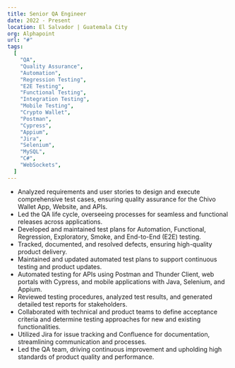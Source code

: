 ```yaml
---
title: Senior QA Engineer
date: 2022 - Present
location: El Salvador | Guatemala City
org: Alphapoint
url: "#"
tags:
  [
    "QA",
    "Quality Assurance",
    "Automation",
    "Regression Testing",
    "E2E Testing",
    "Functional Testing",
    "Integration Testing",
    "Mobile Testing",
    "Crypto Wallet",
    "Postman",
    "Cypress",
    "Appium",
    "Jira",
    "Selenium",
    "MySQL",
    "C#",
    "WebSockets",
  ]
---
```


- Analyzed requirements and user stories to design and execute comprehensive test cases, ensuring quality assurance for the Chivo Wallet App, Website, and APIs.
- Led the QA life cycle, overseeing processes for seamless and functional releases across applications.
- Developed and maintained test plans for Automation, Functional, Regression, Exploratory, Smoke, and End-to-End (E2E) testing.
- Tracked, documented, and resolved defects, ensuring high-quality product delivery.
- Maintained and updated automated test plans to support continuous testing and product updates.
- Automated testing for APIs using Postman and Thunder Client, web portals with Cypress, and mobile applications with Java, Selenium, and Appium.
- Reviewed testing procedures, analyzed test results, and generated detailed test reports for stakeholders.
- Collaborated with technical and product teams to define acceptance criteria and determine testing approaches for new and existing functionalities.
- Utilized Jira for issue tracking and Confluence for documentation, streamlining communication and processes.
- Led the QA team, driving continuous improvement and upholding high standards of product quality and performance.
